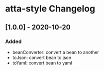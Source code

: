 <!-- Keep a Changelog guide -> https://keepachangelog.com -->

# atta-style Changelog

## [1.0.0] - 2020-10-20
### Added
-  beanConverter: convert a bean to another
-  toJson: convert bean to json
-  toYaml: convert bean to yaml